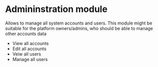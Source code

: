 # Admininstration module

Allows to manage all system accounts and users. This module might be suitable for the platform owners/admins, who should be able to manage other accounts data

- View all accounts
- Edit all accounts
- Veiw all users
- Manage all users
